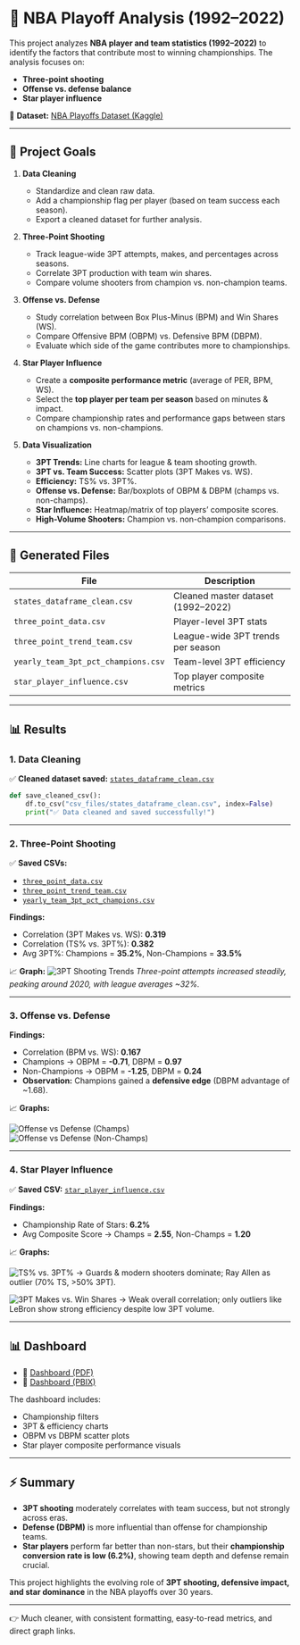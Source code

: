 

# 🏀 NBA Playoff Analysis (1992–2022)

This project analyzes **NBA player and team statistics (1992–2022)** to identify the factors that contribute most to winning championships. The analysis focuses on:

* **Three-point shooting**
* **Offense vs. defense balance**
* **Star player influence**

🔗 **Dataset:** [NBA Playoffs Dataset (Kaggle)](https://www.kaggle.com/datasets/robertsunderhaft/nba-playoffs)

---

## 🎯 Project Goals

1. **Data Cleaning**

   * Standardize and clean raw data.
   * Add a championship flag per player (based on team success each season).
   * Export a cleaned dataset for further analysis.

2. **Three-Point Shooting**

   * Track league-wide 3PT attempts, makes, and percentages across seasons.
   * Correlate 3PT production with team win shares.
   * Compare volume shooters from champion vs. non-champion teams.

3. **Offense vs. Defense**

   * Study correlation between Box Plus-Minus (BPM) and Win Shares (WS).
   * Compare Offensive BPM (OBPM) vs. Defensive BPM (DBPM).
   * Evaluate which side of the game contributes more to championships.

4. **Star Player Influence**

   * Create a **composite performance metric** (average of PER, BPM, WS).
   * Select the **top player per team per season** based on minutes & impact.
   * Compare championship rates and performance gaps between stars on champions vs. non-champions.

5. **Data Visualization**

   * **3PT Trends:** Line charts for league & team shooting growth.
   * **3PT vs. Team Success:** Scatter plots (3PT Makes vs. WS).
   * **Efficiency:** TS% vs. 3PT%.
   * **Offense vs. Defense:** Bar/boxplots of OBPM & DBPM (champs vs. non-champs).
   * **Star Influence:** Heatmap/matrix of top players’ composite scores.
   * **High-Volume Shooters:** Champion vs. non-champion comparisons.

---

## 📂 Generated Files

| File                                | Description                        |
| ----------------------------------- | ---------------------------------- |
| `states_dataframe_clean.csv`        | Cleaned master dataset (1992–2022) |
| `three_point_data.csv`              | Player-level 3PT stats             |
| `three_point_trend_team.csv`        | League-wide 3PT trends per season  |
| `yearly_team_3pt_pct_champions.csv` | Team-level 3PT efficiency          |
| `star_player_influence.csv`         | Top player composite metrics       |

---

## 📊 Results

### 1. Data Cleaning

✅ **Cleaned dataset saved:** [`states_dataframe_clean.csv`](csv_files/states_dataframe_clean.csv)

```python
def save_cleaned_csv():
    df.to_csv("csv_files/states_dataframe_clean.csv", index=False)
    print("✅ Data cleaned and saved successfully!")
```

---

### 2. Three-Point Shooting

✅ **Saved CSVs:**

* [`three_point_data.csv`](csv_files/three_point_data.csv)
* [`three_point_trend_team.csv`](csv_files/three_point_trend_team.csv)
* [`yearly_team_3pt_pct_champions.csv`](csv_files/yearly_team_3pt_pct_champions.csv)

**Findings:**

* Correlation (3PT Makes vs. WS): **0.319**
* Correlation (TS% vs. 3PT%): **0.382**
* Avg 3PT%: Champions = **35.2%**, Non-Champions = **33.5%**

📈 **Graph:** ![3PT Shooting Trends](https://github.com/HansChristopher-Tech/NBA-Playoffs-Data-Analysis-1992---2022-/blob/master/charts/3PT_Trends.png?raw=true)
*Three-point attempts increased steadily, peaking around 2020, with league averages \~32%.*

---

### 3. Offense vs. Defense

**Findings:**

* Correlation (BPM vs. WS): **0.167**
* Champions → OBPM = **-0.71**, DBPM = **0.97**
* Non-Champions → OBPM = **-1.25**, DBPM = **0.24**
* **Observation:** Champions gained a **defensive edge** (DBPM advantage of \~1.68).

📈 **Graphs:**

![Offense vs Defense (Champs)](https://github.com/HansChristopher-Tech/NBA-Playoffs-Data-Analysis-1992---2022-/blob/master/charts/Offense_vs_Defense_Champs.png?raw=true)  
![Offense vs Defense (Non-Champs)](https://github.com/HansChristopher-Tech/NBA-Playoffs-Data-Analysis-1992---2022-/blob/master/charts/Offense_vs_Defense_Non-Champs.png?raw=true)


---

### 4. Star Player Influence

✅ **Saved CSV:** [`star_player_influence.csv`](csv_files/star_player_influence.csv)

**Findings:**

* Championship Rate of Stars: **6.2%**
* Avg Composite Score → Champs = **2.55**, Non-Champs = **1.20**

📈 **Graphs:**

![TS% vs. 3PT%](https://github.com/HansChristopher-Tech/NBA-Playoffs-Data-Analysis-1992---2022-/blob/master/charts/TSvs3PT.png?raw=true) → Guards & modern shooters dominate; Ray Allen as outlier (70% TS, >50% 3PT).  

![3PT Makes vs. Win Shares](https://github.com/HansChristopher-Tech/NBA-Playoffs-Data-Analysis-1992---2022-/blob/master/charts/WSvs3PT_Makes.png?raw=true) → Weak overall correlation; only outliers like LeBron show strong efficiency despite low 3PT volume.


---

## 📊 Dashboard

* 📄 [Dashboard (PDF)](Output%20Dashboard/NBA_Playoff%20Dashboard.pdf)
* 📂 [Dashboard (PBIX)](Output%20Dashboard/NBA_Playoff%20Dashboard.pbix)

The dashboard includes:

* Championship filters
* 3PT & efficiency charts
* OBPM vs DBPM scatter plots
* Star player composite performance visuals

---

## ⚡ Summary

* **3PT shooting** moderately correlates with team success, but not strongly across eras.
* **Defense (DBPM)** is more influential than offense for championship teams.
* **Star players** perform far better than non-stars, but their **championship conversion rate is low (6.2%)**, showing team depth and defense remain crucial.

This project highlights the evolving role of **3PT shooting, defensive impact, and star dominance** in the NBA playoffs over 30 years.

---

👉 Much cleaner, with consistent formatting, easy-to-read metrics, and direct graph links.


